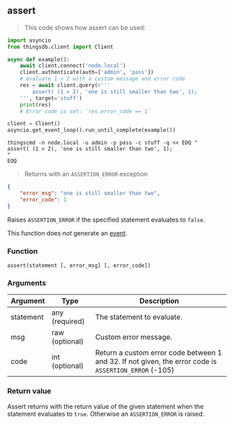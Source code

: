 ## assert

> This code shows how assert can be used:

```python
import asyncio
from thingsdb.client import Client

async def example():
    await client.connect('node.local')
    client.authenticate(auth=['admin', 'pass'])
    # evaluate 1 > 2 with a custom message and error code
    res = await client.query(r'''
        assert( (1 > 2), 'one is still smaller than two', 1);
    ''', target='stuff')
    print(res)
    # Error code is set: `res.error_code == 1`

client = Client()
asyncio.get_event_loop().run_until_complete(example())
```

```shell
thingscmd -n node.local -u admin -p pass -c stuff -q << EOQ "
assert( (1 > 2), 'one is still smaller than two', 1);
"
EOQ
```

> Returns with an  `ASSERTION_ERROR` exception

```json
{
    "error_msg": "one is still smaller than two",
    "error_code": 1
}
```

Raises `ASSERTION_ERROR` if the specified statement evaluates to `false`.

This function does *not* generate an [event](#events).


### Function
`assert(statement [, error_msg] [, error_code])`

### Arguments
Argument | Type | Description
-------- | ---- | -----------
statement | any (required) | The statement to evaluate.
msg | raw (optional) | Custom error message.
code | int (optional) | Return a custom error code between 1 and 32. If not given, the error code is `ASSERTION_ERROR` (-105)

### Return value
Assert returns with the return value of the given statement when the statement evaluates to `true`. Otherwise
an `ASSERTION_ERROR` is raised.